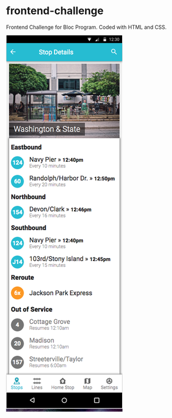 # frontend-challenge
Frontend Challenge for Bloc Program. Coded with HTML and CSS.

![Alt text](/assets/screenshot/frontend-challenge.png?raw=true "App Screenshot")
